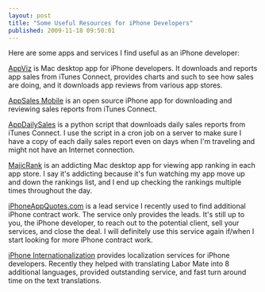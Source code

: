 ```yaml
---
layout: post
title: "Some Useful Resources for iPhone Developers"
published: 2009-11-18 09:50:01
---
```

Here are some apps and services I find useful as an iPhone developer: 

[AppViz](http://www.ideaswarm.com/products/appviz/) is Mac desktop app for iPhone developers. It downloads and reports app sales from iTunes Connect, provides charts and such to see how sales are doing, and it downloads app reviews from various app stores. 

[AppSales Mobile](http://github.com/omz/AppSales-Mobile) is an open source iPhone app for downloading and reviewing sales reports from iTunes Connect. 

[AppDailySales](http://code.google.com/p/appdailysales/) is a python script that downloads daily sales reports from iTunes Connect. I use the script in a cron job on a server to make sure I have a copy of each daily sales report even on days when I'm traveling and might not have an Internet connection. 

[MajicRank](http://majicjungle.com/majicrank.html) is an addicting Mac desktop app for viewing app ranking in each app store. I say it's addicting because it's fun watching my app move up and down the rankings list, and I end up checking the rankings multiple times throughout the day. 

[iPhoneAppQuotes.com](http://www.iphoneappquotes.com/) is a lead service I recently used to find additional iPhone contract work. The service only provides the leads. It's still up to you, the iPhone developer, to reach out to the potential client, sell your services, and close the deal. I will definitely use this service again if/when I start looking for more iPhone contract work. 

[iPhone Internationalization](http://iphone-i18n.com/) provides localization services for iPhone developers. Recently they helped with translating Labor Mate into 8 additional languages, provided outstanding service, and fast turn around time on the text translations.
